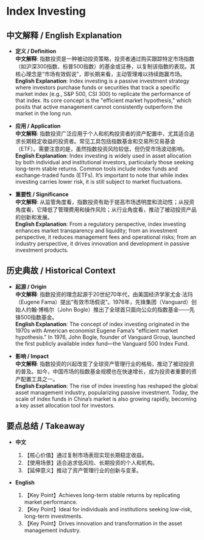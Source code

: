 # Index Investing

## 中文解释 / English Explanation

* **定义 / Definition**  
  **中文解释**: 指数投资是一种被动投资策略，投资者通过购买跟踪特定市场指数（如沪深300指数、标普500指数）的基金或证券，以复制该指数的表现。其核心理念是“市场有效假说”，即长期来看，主动管理难以持续跑赢市场。  
  **English Explanation**: Index investing is a passive investment strategy where investors purchase funds or securities that track a specific market index (e.g., S&P 500, CSI 300) to replicate the performance of that index. Its core concept is the "efficient market hypothesis," which posits that active management cannot consistently outperform the market in the long run.

* **应用 / Application**  
  **中文解释**: 指数投资广泛应用于个人和机构投资者的资产配置中，尤其适合追求长期稳定收益的投资者。常见工具包括指数基金和交易所交易基金（ETF）。需要注意的是，虽然指数投资风险较低，但仍受市场波动影响。  
  **English Explanation**: Index investing is widely used in asset allocation by both individual and institutional investors, particularly those seeking long-term stable returns. Common tools include index funds and exchange-traded funds (ETFs). It’s important to note that while index investing carries lower risk, it is still subject to market fluctuations.

* **重要性 / Significance**  
  **中文解释**: 从监管角度看，指数投资有助于提高市场透明度和流动性；从投资角度看，它降低了管理费用和操作风险；从行业角度看，推动了被动投资产品的创新和发展。  
  **English Explanation**: From a regulatory perspective, index investing enhances market transparency and liquidity; from an investment perspective, it reduces management fees and operational risks; from an industry perspective, it drives innovation and development in passive investment products.

## 历史典故 / Historical Context

* **起源 / Origin**  
  **中文解释**: 指数投资的理念起源于20世纪70年代，由美国经济学家尤金·法玛（Eugene Fama）提出“有效市场假说”。1976年，先锋集团（Vanguard）创始人约翰·博格尔（John Bogle）推出了全球首只面向公众的指数基金——先锋500指数基金。  
  **English Explanation**: The concept of index investing originated in the 1970s with American economist Eugene Fama’s "efficient market hypothesis." In 1976, John Bogle, founder of Vanguard Group, launched the first publicly available index fund—the Vanguard 500 Index Fund.

* **影响 / Impact**  
  **中文解释**: 指数投资的兴起改变了全球资产管理行业的格局，推动了被动投资的普及。如今，中国市场的指数基金规模也在快速增长，成为投资者重要的资产配置工具之一。  
  **English Explanation**: The rise of index investing has reshaped the global asset management industry, popularizing passive investment. Today, the scale of index funds in China’s market is also growing rapidly, becoming a key asset allocation tool for investors.

## 要点总结 / Takeaway

* **中文**  
  1. 【核心价值】通过复制市场表现实现长期稳定收益。
  2. 【使用场景】适合追求低风险、长期投资的个人和机构。
  3. 【延伸意义】推动了资产管理行业的创新与变革。

* **English**  
  1. 【Key Point】Achieves long-term stable returns by replicating market performance.
  2. 【Key Point】Ideal for individuals and institutions seeking low-risk, long-term investments.
  3. 【Key Point】Drives innovation and transformation in the asset management industry.